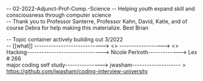 -- 02-2022-Adjunct-Prof-Comp.-Science -- Helping youth expand skill and consciousness through computer science  
-- Thank you to Professor Santerre, Professor Kahn, David, Katie, and of course Debra for help making this materialize. Best Brian  

-- Topic container actively building out 3/2022  
-- [[what]] ----------------------------> <<who>> ------------------> <<where>>
Hacking-------------------------------> Nicole Perlroth-------------> Lex # 266  
major coding self study---------------> jwasham-------------------- > https://github.com/jwasham/coding-interview-university  

